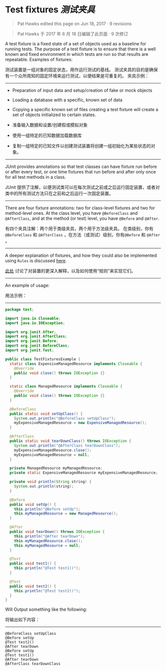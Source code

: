 # Test fixtures *测试夹具*

> Pat Hawks edited this page on Jun 18, 2017 · 9 revisions 

> Pat Hawks 于 2017 年 6 月 18 日编辑了此页面 · 9 次修订

A test fixture is a fixed state of a set of objects used as a baseline for running tests. 
The purpose of a test fixture is to ensure that there is a well known and fixed environment in which tests are run so that results are repeatable. 
Examples of fixtures:


测试装置是一组对象的固定状态，用作运行测试的基线。
测试夹具的目的是确保有一个众所周知的固定环境来运行测试，以便结果是可重复的。
夹具示例：

---

* Preparation of input data and setup/creation of fake or mock objects
* Loading a database with a specific, known set of data
* Copying a specific known set of files creating a test fixture will create a set of objects initialized to certain states.


* 准备输入数据和设置/创建假或模拟对象
* 使用一组特定的已知数据加载数据库
* 复制一组特定的已知文件以创建测试装置将创建一组初始化为某些状态的对象。

---

JUnit provides annotations so that test classes can have fixture run before or after every test, or one time fixtures that run before and after only once for all test methods in a class.


JUnit 提供了注解，以便测试类可以在每次测试之前或之后运行固定装置，或者对类中的所有测试方法只在之前和之后运行一次固定装置。

---

There are four fixture annotations: two for class-level fixtures and two for method-level ones. 
At the class level, you have `@BeforeClass` and `@AfterClass`, and at the method (or test) level, you have `@Before` and `@After`.


有四个夹具注解：两个用于类级夹具，两个用于方法级夹具。
在类级别，你有`@BeforeClass` 和 `@AfterClass` ，在方法（或测试）级别，你有`@Before` 和 `@After` 。

---

A deeper explanation of fixtures, and how they could also be implemented using `Rules` is discussed [here](https://garygregory.wordpress.com/2011/09/25/understaning-junit-method-order-execution/).


[此处](https://garygregory.wordpress.com/2011/09/25/understaning-junit-method-order-execution/) 讨论了对装置的更深入解释，以及如何使用“规则”来实现它们。

---

An example of usage:


用法示例：

---

```java
package test;

import java.io.Closeable;
import java.io.IOException;

import org.junit.After;
import org.junit.AfterClass;
import org.junit.Before;
import org.junit.BeforeClass;
import org.junit.Test;

public class TestFixturesExample {
  static class ExpensiveManagedResource implements Closeable {
    @Override
    public void close() throws IOException {}
  }

  static class ManagedResource implements Closeable {
    @Override
    public void close() throws IOException {}
  }

  @BeforeClass
  public static void setUpClass() {
    System.out.println("@BeforeClass setUpClass");
    myExpensiveManagedResource = new ExpensiveManagedResource();
  }

  @AfterClass
  public static void tearDownClass() throws IOException {
    System.out.println("@AfterClass tearDownClass");
    myExpensiveManagedResource.close();
    myExpensiveManagedResource = null;
  }

  private ManagedResource myManagedResource;
  private static ExpensiveManagedResource myExpensiveManagedResource;

  private void println(String string) {
    System.out.println(string);
  }

  @Before
  public void setUp() {
    this.println("@Before setUp");
    this.myManagedResource = new ManagedResource();
  }

  @After
  public void tearDown() throws IOException {
    this.println("@After tearDown");
    this.myManagedResource.close();
    this.myManagedResource = null;
  }

  @Test
  public void test1() {
    this.println("@Test test1()");
  }

  @Test
  public void test2() {
    this.println("@Test test2()");
  }
}

```

Will Output something like the following:


将输出如下内容：

---

```text
@BeforeClass setUpClass
@Before setUp
@Test test2()
@After tearDown
@Before setUp
@Test test1()
@After tearDown
@AfterClass tearDownClass

```
